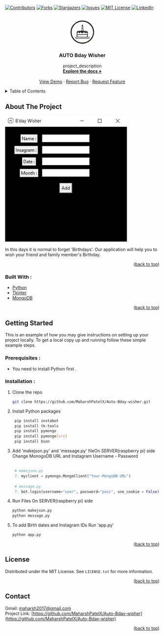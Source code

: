 <div id="top"></div>


[![Contributors][contributors-shield]][contributors-url]
[![Forks][forks-shield]][forks-url]
[![Stargazers][stars-shield]][stars-url]
[![Issues][issues-shield]][issues-url]
[![MIT License][license-shield]][license-url]
[![LinkedIn][linkedin-shield]][linkedin-url]



<!-- PROJECT LOGO -->
<br />
<div align="center">
  <a href="https://github.com/MaharshPatelX/Auto-Bday-wisher">
    <img src="https://github.com/MaharshPatelX/Auto-Bday-wisher/blob/main/Images/logo.png" alt="Logo" width="80" height="80">
  </a>

<h3 align="center">AUTO Bday Wisher</h3>

  <p align="center">
    project_description
    <br />
    <a href="https://github.com/MaharshPatelX/Auto-Bday-wisher"><strong>Explore the docs »</strong></a>
    <br />
    <br />
    <a href="https://github.com/MaharshPatelX/Auto-Bday-wisher">View Demo</a>
    ·
    <a href="https://github.com/MaharshPatelX/Auto-Bday-wisher/issues">Report Bug</a>
    ·
    <a href="https://github.com/MaharshPatelX/Auto-Bday-wisher/issues">Request Feature</a>
  </p>
</div>



<!-- TABLE OF CONTENTS -->
<details>
  <summary>Table of Contents</summary>
  <ol>
    <li>
      <a href="#about-the-project">About The Project</a>
      <ul>
        <li><a href="#built-with">Built With</a></li>
      </ul>
    </li>
    <li>
      <a href="#getting-started">Getting Started</a>
      <ul>
        <li><a href="#prerequisites">Prerequisites</a></li>
        <li><a href="#installation">Installation</a></li>
      </ul>
    </li>
    <li><a href="#contributing">Contributing</a></li>
    <li><a href="#license">License</a></li>
    <li><a href="#contact">Contact</a></li>
    
  </ol>
</details>



<!-- ABOUT THE PROJECT -->
## About The Project

![Product Name Screen Shot][product-screenshot]

In this days it is normal to forget 'Birthdays'. Our application will help you to wish your friend and family member's Birthday.

<p align="right">(<a href="#top">back to top</a>)</p>



### Built With :

* [Python](https://www.python.org/)
* [Tkinter](https://pypi.org/project/tk-tools/)
* [MongoDB](https://www.mongodb.com/)

<p align="right">(<a href="#top">back to top</a>)</p>



<!-- GETTING STARTED -->
## Getting Started

This is an example of how you may give instructions on setting up your project locally.
To get a local copy up and running follow these simple example steps.

### Prerequisites :

- You need to install Python first .


### Installation :


1. Clone the repo
   ```sh
   git clone https://github.com/MaharshPatelX/Auto-Bday-wisher.git
   ```

2. Install Python packages
   ```sh
    pip install instabot
    pip install tk-tools
    pip install pymongo
    pip install pymongo[srv]
    pip install bson

3. Add 'makejson.py' and 'message.py' fileOn SERVER(raspberry pi) side <br> Change MonogoDB URL and Instagram Username - Password
<br><br>

   ```python
    # makejson.py
    7. myclient = pymongo.MongoClient("Your-MongoDB-URL")
    
    # message.py
    7. bot.login(username="user", password="pass", use_cookie = False)
   ```

4. Run Files On SERVER(raspberry pi) side
   ```sh
   python makejson.py
   python message.py
   ```
5. To add Birth dates and Instagram IDs Run 'app.py'
   ```sh
   python app.py
   ```

<p align="right">(<a href="#top">back to top</a>)</p>




<!-- LICENSE -->
## License

Distributed under the MIT License. See `LICENSE.txt` for more information.

<p align="right">(<a href="#top">back to top</a>)</p>



<!-- CONTACT -->
## Contact

Gmail: maharsh2017@gmail.com
<br>
Project Link: [https://github.com/MaharshPatelX/Auto-Bday-wisher](https://github.com/MaharshPatelX/Auto-Bday-wisher)

<p align="right">(<a href="#top">back to top</a>)</p>



<!-- MARKDOWN LINKS & IMAGES -->
<!-- https://www.markdownguide.org/basic-syntax/#reference-style-links -->
[contributors-shield]: https://img.shields.io/github/contributors/github_username/repo_name.svg?style=for-the-badge
[contributors-url]: https://github.com/MaharshPatelX/Auto-Bday-wisher/graphs/contributors
[forks-shield]: https://img.shields.io/github/forks/github_username/repo_name.svg?style=for-the-badge
[forks-url]: https://github.com/MaharshPatelX/Auto-Bday-wisher/network/members
[stars-shield]: https://img.shields.io/github/stars/github_username/repo_name.svg?style=for-the-badge
[stars-url]: https://github.com/MaharshPatelX/Auto-Bday-wisher/stargazers
[issues-shield]: https://img.shields.io/github/issues/github_username/repo_name.svg?style=for-the-badge
[issues-url]: https://github.com/MaharshPatelX/Auto-Bday-wisher/issues
[license-shield]: https://img.shields.io/github/license/github_username/repo_name.svg?style=for-the-badge
[license-url]: https://github.com/MaharshPatelX/Auto-Bday-wisher/blob/master/LICENSE.txt
[linkedin-shield]: https://img.shields.io/badge/-LinkedIn-black.svg?style=for-the-badge&logo=linkedin&colorB=555
[linkedin-url]: https://www.linkedin.com/in/maharsh-patel-4a8261177/
[product-screenshot]: https://github.com/MaharshPatelX/Auto-Bday-wisher/blob/main/Images/home.PNG
